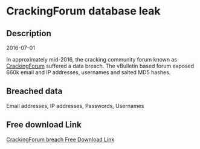 # CrackingForum database leak

## Description

2016-07-01

In approximately mid-2016, the cracking community forum known as <a href="http://crackingforum.com" target="_blank" rel="noopener">CrackingForum</a> suffered a data breach. The vBulletin based forum exposed 660k email and IP addresses, usernames and salted MD5 hashes.

## Breached data

Email addresses, IP addresses, Passwords, Usernames

## Free download Link

[CrackingForum breach Free Download Link](https://link-to.net/1229997/327.11294076299214/dynamic/?r=aHR0cHM6Ly93d3cubWVkaWFmaXJlLmNvbS92aWV3L3lCWU9UdGcwRnZHR0ZuUi9jcmFja2luZ2ZvcnVtLmNvbS9maWxl)